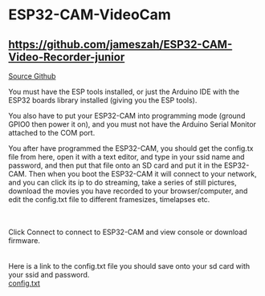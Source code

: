 # ESP32-CAM-VideoCam

## https://github.com/jameszah/ESP32-CAM-Video-Recorder-junior

<a href="https://github.com/jameszah/ESP32-CAM-Video-Recorder-junior">Source Github</a>

You must have the ESP tools installed, or just the Arduino IDE with the ESP32 boards library installed (giving you the ESP tools).
    
You also have to put your ESP32-CAM into programming mode (ground GPIO0 then power it on), and you must not have the Arduino Serial Monitor attached to the COM port.
    
You after have programmed the ESP32-CAM, you should get the config.tx file from here, open it with a text editor, and type in your ssid name and password, and then put that file onto an SD card and put it in the ESP32-CAM.  Then when you boot the ESP32-CAM it will connect to your network, and you can click its ip to do streaming, take a series of still pictures, download the movies you have recorded to your browser/computer, and edit the config.txt file to different framesizes, timelapses etc.


<br>
<br>
Click Connect to connect to ESP32-CAM and view console or download firmware.    
<br>
<script  type="module" src="https://unpkg.com/esp-web-tools@7.0.0/dist/web/install-button.js?module"></script>
<esp-web-install-button manifest="manifest.json"></esp-web-install-button>
<br><br>    
Here is a link to the config.txt file you should save onto your sd card with your ssid and password.
<br>    
<a href="https://github.com/jameszah/ESP32-CAM-VideoCam/blob/main/config.txt">config.txt</a>
<br>
<br>

